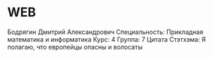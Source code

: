 # WEB
Бодрягин Дмитрий Александрович
Специальность: Прикладная математика и информатика
Курс: 4
Группа: 7
Цитата Стэтхэма: Я полагаю, что европейцы опасны и волосаты
